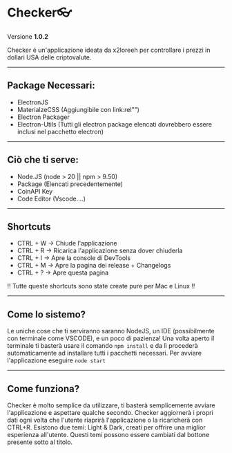 # Checker👓

Versione **1.0.2**

Checker é un'applicazione ideata da x2loreeh per controllare i prezzi in dollari USA delle criptovalute.

---

## Package Necessari:

- ElectronJS
- MaterialzeCSS (Aggiungibile con link:rel"")
- Electron Packager
- Electron-Utils
  (Tutti gli electron package elencati dovrebbero essere inclusi nel pacchetto electron)

---

## Ciò che ti serve:

- Node.JS (node > 20 || npm > 9.50)
- Package (Elencati precedentemente)
- CoinAPI Key
- Code Editor (Vscode....)

---

## Shortcuts

- CTRL + W -> Chiude l'applicazione
- CTRL + R -> Ricarica l'applicazione senza dover chiuderla
- CTRL + I -> Apre la console di DevTools
- CTRL + M -> Apre la pagina dei release + Changelogs
- CTRL + ? -> Apre questa pagina

!! Tutte queste shortcuts sono state create pure per Mac e Linux !!

---

## Come lo sistemo?

Le uniche cose che ti serviranno saranno NodeJS, un IDE (possibilmente con terminale come VSCODE), e un poco di pazienza! Una volta aperto il terminale ti basterà usare il comando `npm install` e da lì procederà automaticamente ad installare tutti i pacchetti necessari. Per avviare l'applicazione eseguire `node start`

---

## Come funziona?

Checker è molto semplice da utilizzare, ti basterà semplicemente avviare l'applicazione e aspettare qualche secondo. Checker aggiornerà i propri dati ogni volta che l'utente riaprirà l'applicazione o la ricaricherà con CTRL+R. Esistono due temi: Light & Dark, creati per offrire una miglior esperienza all'utente. Questi temi possono essere cambiati dal bottone presente sotto al titolo.
